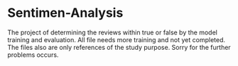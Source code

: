 # Sentimen-Analysis
The project of determining the reviews within true or false by the model training and evaluation.
All file needs more training and not yet completed. 
The files also are only references of the study purpose.
Sorry for the further problems occurs.
